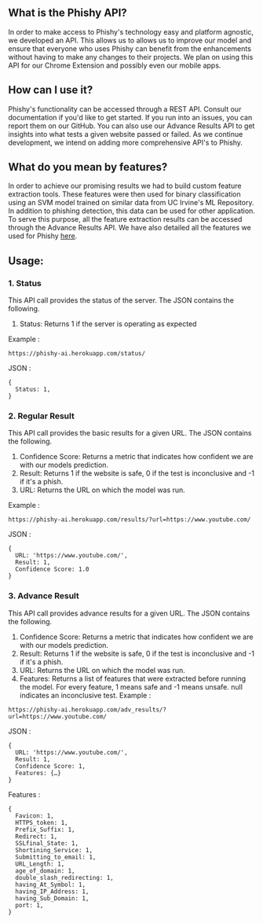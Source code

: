 ## What is the Phishy API?
In order to make access to Phishy's technology easy and platform agnostic, we developed an API. This allows us to allows us to improve our model and ensure that everyone who uses Phishy can benefit from the enhancements without having to make any changes to their projects. We plan on using this API for our Chrome Extension and possibly even our mobile apps.

## How can I use it?
Phishy's functionality can be accessed through a REST API. Consult our documentation if you'd like to get started. If you run into an issues, you can report them on our GitHub. You can also use our Advance Results API to get insights into what tests a given website passed or failed. As we continue development, we intend on adding more comprehensive API's to Phishy.

## What do you mean by features?
In order to achieve our promising results we had to build custom feature extraction tools. These features were then used for binary classification using an SVM model trained on similar data from UC Irvine's ML Repository. In addition to phishing detection, this data can be used for other application. To serve this purpose, all the feature extraction results can be accessed through the Advance Results API. We have also detailed all the features we used for Phishy [here](https://github.com/tanvig14/Phishy/blob/main/FEATURES.md).


## Usage:

### 1. Status
This API call provides the status of the server. The JSON contains the following.

1. Status: Returns 1 if the server is operating as expected

Example :

```
https://phishy-ai.herokuapp.com/status/
```

JSON :
```
{
  Status: 1,
}
```

### 2. Regular Result
This API call provides the basic results for a given URL. The JSON contains the following.

1. Confidence Score: Returns a metric that indicates how confident we are with our models prediction.
2. Result: Returns 1 if the website is safe, 0 if the test is inconclusive and -1 if it's a phish.
3. URL: Returns the URL on which the model was run.

Example :
```
https://phishy-ai.herokuapp.com/results/?url=https://www.youtube.com/
```
JSON :
```
{
  URL: 'https://www.youtube.com/',
  Result: 1,
  Confidence Score: 1.0
}
```
### 3. Advance Result
This API call provides advance results for a given URL. The JSON contains the following.

1. Confidence Score: Returns a metric that indicates how confident we are with our models prediction.
2. Result: Returns 1 if the website is safe, 0 if the test is inconclusive and -1 if it's a phish.
3. URL: Returns the URL on which the model was run.
4. Features: Returns a list of features that were extracted before running the model. For every feature, 1 means safe and -1 means unsafe. null indicates an inconclusive test.
Example :
```
https://phishy-ai.herokuapp.com/adv_results/?url=https://www.youtube.com/
```
JSON :
```
{
  URL: 'https://www.youtube.com/',
  Result: 1,
  Confidence Score: 1,
  Features: {…}
}
```
Features :
```
{
  Favicon: 1,
  HTTPS_token: 1,
  Prefix_Suffix: 1,
  Redirect: 1,
  SSLfinal_State: 1,
  Shortining_Service: 1,
  Submitting_to_email: 1,
  URL_Length: 1,
  age_of_domain: 1,
  double_slash_redirecting: 1,
  having_At_Symbol: 1,
  having_IP_Address: 1,
  having_Sub_Domain: 1,
  port: 1,
}
```
